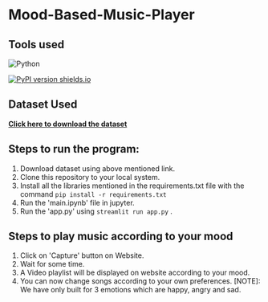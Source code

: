 # Mood-Based-Music-Player
  ## Tools used 
![Python](https://img.shields.io/badge/Python-3.8-FFD59E)

[![PyPI version shields.io](https://img.shields.io/pypi/v/trains-jupyter-plugin.svg)](https://img.shields.io/pypi/v/trains-jupyter-plugin.svg)

  ## Dataset Used
  **[Click here to download the dataset](https://www.kaggle.com/datasets/jonathanoheix/face-expression-recognition-dataset)**

  ## Steps to run the program:
  1. Download dataset using above mentioned link.
  2. Clone this repository to your local system.
  3. Install all the libraries mentioned in the requirements.txt file with the command `pip install -r requirements.txt`
  4. Run the 'main.ipynb' file in jupyter.
  5. Run the 'app.py' using `streamlit run app.py` .

  ## Steps to play music according to your mood
  1. Click on 'Capture' button on Website.
  2. Wait for some time.
  3. A Video playlist will be displayed on website according to your mood.
  4. You can now change songs according to your own preferences.
  [NOTE]: We have only built for 3 emotions which are happy, angry and sad.
